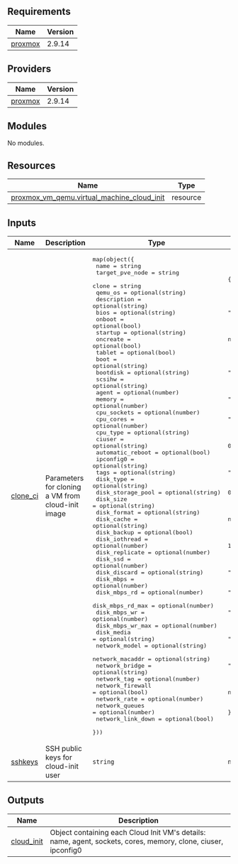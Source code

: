 ## Requirements

| Name | Version |
|------|---------|
| <a name="requirement_proxmox"></a> [proxmox](#requirement\_proxmox) | 2.9.14 |

## Providers

| Name | Version |
|------|---------|
| <a name="provider_proxmox"></a> [proxmox](#provider\_proxmox) | 2.9.14 |

## Modules

No modules.

## Resources

| Name | Type |
|------|------|
| [proxmox_vm_qemu.virtual_machine_cloud_init](https://registry.terraform.io/providers/Telmate/proxmox/2.9.14/docs/resources/vm_qemu) | resource |

## Inputs

| Name | Description | Type | Default | Required |
|------|-------------|------|---------|:--------:|
| <a name="input_clone_ci"></a> [clone\_ci](#input\_clone\_ci) | Parameters for cloning a VM from cloud-init image | <pre>map(object({<br>    name              = string<br>    target_pve_node   = string<br>    clone             = string<br>    qemu_os           = optional(string)<br>    description       = optional(string)<br>    bios              = optional(string)<br>    onboot            = optional(bool)<br>    startup           = optional(string)<br>    oncreate          = optional(bool)<br>    tablet            = optional(bool)<br>    boot              = optional(string)<br>    bootdisk          = optional(string)<br>    scsihw            = optional(string)<br>    agent             = optional(number)<br>    memory            = optional(number)<br>    cpu_sockets       = optional(number)<br>    cpu_cores         = optional(number)<br>    cpu_type          = optional(string)<br>    ciuser            = optional(string)<br>    automatic_reboot  = optional(bool)<br>    ipconfig0         = optional(string)<br>    tags              = optional(string)<br>    disk_type         = optional(string)<br>    disk_storage_pool = optional(string)<br>    disk_size         = optional(string)<br>    disk_format       = optional(string)<br>    disk_cache        = optional(string)<br>    disk_backup       = optional(bool)<br>    disk_iothread     = optional(number)<br>    disk_replicate    = optional(number)<br>    disk_ssd          = optional(number)<br>    disk_discard      = optional(string)<br>    disk_mbps         = optional(number)<br>    disk_mbps_rd      = optional(number)<br>    disk_mbps_rd_max  = optional(number)<br>    disk_mbps_wr      = optional(number)<br>    disk_mbps_wr_max  = optional(number)<br>    disk_media        = optional(string)<br>    network_model     = optional(string)<br>    network_macaddr   = optional(string)<br>    network_bridge    = optional(string)<br>    network_tag       = optional(number)<br>    network_firewall  = optional(bool)<br>    network_rate      = optional(number)<br>    network_queues    = optional(number)<br>    network_link_down = optional(bool)<br>  }))</pre> | <pre>{<br>  "vm": {<br>    "agent": 0,<br>    "automatic_reboot": true,<br>    "bios": "seabios",<br>    "boot": null,<br>    "bootdisk": null,<br>    "ciuser": null,<br>    "clone": null,<br>    "cpu_cores": 1,<br>    "cpu_sockets": 1,<br>    "cpu_type": "host",<br>    "description": "",<br>    "disk_backup": true,<br>    "disk_cache": "none",<br>    "disk_discard": null,<br>    "disk_format": "raw",<br>    "disk_iothread": 0,<br>    "disk_mbps": 0,<br>    "disk_mbps_rd": 0,<br>    "disk_mbps_rd_max": 0,<br>    "disk_mbps_wr": 0,<br>    "disk_mbps_wr_max": 0,<br>    "disk_media": "disk",<br>    "disk_replicate": 0,<br>    "disk_size": null,<br>    "disk_ssd": 0,<br>    "disk_storage_pool": null,<br>    "disk_type": null,<br>    "ipconfig0": "ip=dhcp",<br>    "memory": 1024,<br>    "name": null,<br>    "network_bridge": "nat",<br>    "network_firewall": false,<br>    "network_link_down": false,<br>    "network_macaddr": null,<br>    "network_model": null,<br>    "network_queues": 1,<br>    "network_rate": 0,<br>    "network_tag": -1,<br>    "onboot": true,<br>    "oncreate": true,<br>    "qemu_os": "l26",<br>    "scsihw": null,<br>    "startup": "",<br>    "tablet": true,<br>    "tags": null,<br>    "target_pve_node": null<br>  }<br>}</pre> | no |
| <a name="input_sshkeys"></a> [sshkeys](#input\_sshkeys) | SSH public keys for cloud-init user | `string` | `null` | no |

## Outputs

| Name | Description |
|------|-------------|
| <a name="output_cloud_init"></a> [cloud\_init](#output\_cloud\_init) | Object containing each Cloud Init VM's details: name, agent, sockets, cores, memory, clone, ciuser, ipconfig0 |
